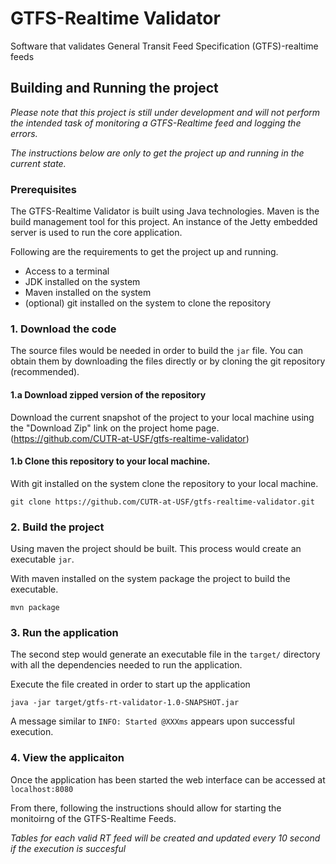 # GTFS-Realtime Validator
Software that validates General Transit Feed Specification (GTFS)-realtime feeds

## Building and Running the project 
*Please note that this project is still under development and will not perform the intended task of 
monitoring a GTFS-Realtime feed and logging the errors.*

*The instructions below are only to get the project up 
and running in the current state.*

### Prerequisites 

The GTFS-Realtime Validator is built using Java technologies. Maven is the build management tool for this project.
An instance of the Jetty embedded server is used to run the core application.

Following are the requirements to get the project up and running. 

* Access to a terminal 
* JDK installed on the system 
* Maven installed on the system 
* (optional) git installed on the system to clone the repository

### 1. Download the code 

The source files would be needed in order to build the `jar` file. You can obtain them by downloading the files directly
or by cloning the git repository (recommended). 

#### 1.a Download zipped version of the repository

Download the current snapshot of the project to your local machine using the "Download Zip" link on the project home page. 
(https://github.com/CUTR-at-USF/gtfs-realtime-validator)


#### 1.b Clone this repository to your local machine.

With git installed on the system clone the repository to your local machine. 

`git clone https://github.com/CUTR-at-USF/gtfs-realtime-validator.git`

### 2. Build the project 

Using maven the project should be built. This process would create an executable `jar`.

With maven installed on the system package the project to build the executable. 

`mvn package`

### 3. Run the application

The second step would generate an executable file in the `target/` directory with all the dependencies needed to run 
the application. 

Execute the file created in order to start up the application 

`java -jar target/gtfs-rt-validator-1.0-SNAPSHOT.jar`

A message similar to `INFO: Started @XXXms` appears upon successful execution. 

### 4. View the applicaiton 

Once the application has been started the web interface can be accessed at `localhost:8080`

From there, following the instructions should allow for starting the monitoirng of the GTFS-Realtime Feeds.

*Tables for each valid RT feed will be created and updated every 10 second if the execution is succesful*
